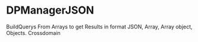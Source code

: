 # DPManagerJSON
BuildQuerys From Arrays to get Results in format JSON, Array, Array object, Objects. Crossdomain
